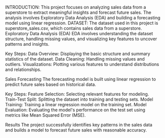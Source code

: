 INTRODUCTION: This project focuses on analyzing sales data from a superstore to extract meaningful insights and forecast future sales. The analysis involves Exploratory Data Analysis (EDA) and building a forecasting model using linear regression.
DATASET: The dataset used in this project is superstore_sales.csv, which contains sales data from a superstore.
Exploratory Data Analysis (EDA)
EDA involves understanding the dataset structure, handling missing values, and visualizing key features to uncover patterns and insights.

Key Steps:
Data Overview: Displaying the basic structure and summary statistics of the dataset.
Data Cleaning: Handling missing values and outliers.
Visualizations: Plotting various features to understand distributions and relationships.

Sales Forecasting
The forecasting model is built using linear regression to predict future sales based on historical data.

Key Steps:
Feature Selection: Selecting relevant features for modeling.
Train-Test Split: Splitting the dataset into training and testing sets.
Model Training: Training a linear regression model on the training set.
Model Evaluation: Evaluating the model's performance on the test set using metrics like Mean Squared Error (MSE).

Results
The project successfully identifies key patterns in the sales data and builds a model to forecast future sales with reasonable accuracy.
